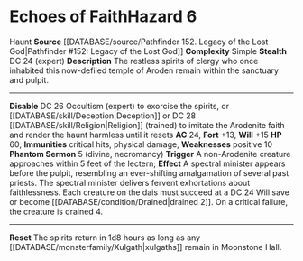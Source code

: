 ﻿---
ac: '24'
complexity: Simple
fortitude: '+13'
hazard_type: Haunt
hp: '60'
id: '221'
immunity:
- critical hits
- physical damage
level: '6'
name: Echoes of Faith
rarity: Common
source: '[[DATABASE/source/Pathfinder 152. Legacy of the Lost God|Pathfinder #152:
  Legacy of the Lost God]]'
trait:
- '[[DATABASE/trait/Haunt|Haunt]]'
type: Hazard
weakness:
- '[[DATABASE/trait/Positive|positive]] 10'
will: '+15'

---
# Echoes of Faith<span class="item-type">Hazard 6</span>

<span class="item-trait">Haunt</span>
**Source** [[DATABASE/source/Pathfinder 152. Legacy of the Lost God|Pathfinder #152: Legacy of the Lost God]]
**Complexity** Simple
**Stealth** DC 24 (expert)
**Description** The restless spirits of clergy who once inhabited this now-defiled temple of Aroden remain within the sanctuary and pulpit.

---
**Disable** DC 26 Occultism (expert) to exorcise the spirits, or [[DATABASE/skill/Deception|Deception]] or DC 28 [[DATABASE/skill/Religion|Religion]] (trained) to imitate the Arodenite faith and render the haunt harmless until it resets
**AC** 24, **Fort** +13, **Will** +15
**HP** 60; **Immunities** critical hits, physical damage, **Weaknesses** positive 10
**Phantom Sermon** <span class="action-icon">5</span> (divine, necromancy) **Trigger** A non-Arodenite creature approaches within 5 feet of the lectern; **Effect** A spectral minister appears before the pulpit, resembling an ever-shifting amalgamation of several past priests. The spectral minister delivers fervent exhortations about faithlessness. Each creature on the dais must succeed at a DC 24 Will save or become [[DATABASE/condition/Drained|drained 2]]. On a critical failure, the creature is drained 4.

---
**Reset** The spirits return in 1d8 hours as long as any [[DATABASE/monsterfamily/Xulgath|xulgaths]] remain in Moonstone Hall.
